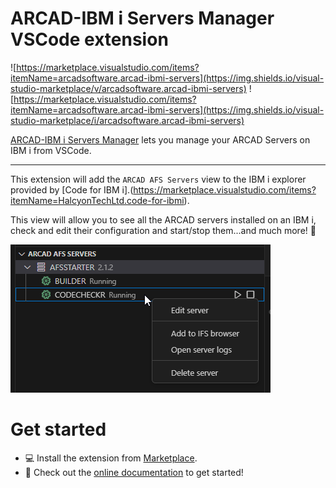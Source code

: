 # ARCAD-IBM i Servers Manager VSCode extension

![https://marketplace.visualstudio.com/items?itemName=arcadsoftware.arcad-ibmi-servers](https://img.shields.io/visual-studio-marketplace/v/arcadsoftware.arcad-ibmi-servers)
![https://marketplace.visualstudio.com/items?itemName=arcadsoftware.arcad-ibmi-servers](https://img.shields.io/visual-studio-marketplace/i/arcadsoftware.arcad-ibmi-servers)

[ARCAD-IBM i Servers Manager](https://marketplace.visualstudio.com/items?itemName=arcadsoftware.arcad-ibmi-servers) lets you manage your ARCAD Servers on IBM i from VSCode.

----------
This extension will add the `ARCAD AFS Servers` view to the IBM i explorer provided by [Code for IBM i].(https://marketplace.visualstudio.com/items?itemName=HalcyonTechLtd.code-for-ibmi).

This view will allow you to see all the ARCAD servers installed on an IBM i, check and edit their configuration and start/stop them...and much more! 🧰

![ARCAD Servers view screenshot](images/intro_01.png)

# Get started
- 💻 Install the extension from [Marketplace](https://marketplace.visualstudio.com/items?itemName=arcadsoftware.arcad-ibmi-servers).
- 📘 Check out the [online documentation](https://arcad-software.github.io/arcad-ibmi-servers) to get started!